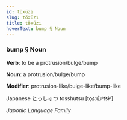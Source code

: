 ```yaml
---
id: töxüzı
slug: töxüzı
title: töxüzı
hoverText: bump § Noun
---
```


### bump § Noun

**Verb**: to be a protrusion/bulge/bump

**Noun**: a protrusion/bulge/bump

**Modifier**: protrusion-like/bulge-like/bump-like

Japanese とっしゅつ tosshutsu [to̞ɕːɯ̟̊ᵝt͡sɨᵝ]

*Japonic Language Family*
